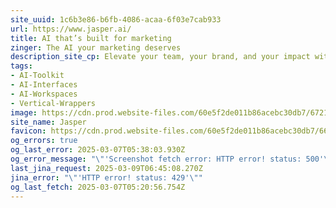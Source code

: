 ```yaml
---
site_uuid: 1c6b3e86-b6fb-4086-acaa-6f03e7cab933
url: https://www.jasper.ai/
title: AI that’s built for marketing
zinger: The AI your marketing deserves
description_site_cp: Elevate your team, your brand, and your impact with AI that's built for marketing.
tags:
- AI-Toolkit
- AI-Interfaces
- AI-Workspaces
- Vertical-Wrappers
image: https://cdn.prod.website-files.com/60e5f2de011b86acebc30db7/6721362b1fb2e6a2ef070051_Opengraph%20Image%20-%20Main.png
site_name: Jasper
favicon: https://cdn.prod.website-files.com/60e5f2de011b86acebc30db7/666f33302a54fab58083c231_Favicon.png
og_errors: true
og_last_error: 2025-03-07T05:38:03.930Z
og_error_message: "\"'Screenshot fetch error: HTTP error! status: 500'\""
last_jina_request: 2025-03-09T06:45:08.270Z
jina_error: "\"'HTTP error! status: 429'\""
og_last_fetch: 2025-03-07T05:20:56.754Z
---
```


